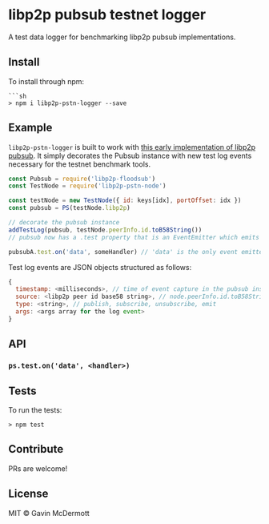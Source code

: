 # libp2p pubsub testnet logger

A test data logger for benchmarking libp2p pubsub implementations.

## Install

To install through npm:

```
```sh
> npm i libp2p-pstn-logger --save
```

## Example

`libp2p-pstn-logger` is built to work with [this early implementation of libp2p pubsub](https://github.com/libp2p/js-libp2p-floodsub). It simply decorates the Pubsub instance with new test log events necessary for the testnet benchmark tools.

```JavaScript
const Pubsub = require('libp2p-floodsub')
const TestNode = require('libp2p-pstn-node')

const testNode = new TestNode({ id: keys[idx], portOffset: idx })
const pubsub = PS(testNode.libp2p)

// decorate the pubsub instance
addTestLog(pubsub, testNode.peerInfo.id.toB58String())
// pubsub now has a .test property that is an EventEmitter which emits test log events

pubsubA.test.on('data', someHandler) // 'data' is the only event emitted
```

Test log events are JSON objects structured as follows:

```JavaScript
{
  timestamp: <milliseconds>, // time of event capture in the pubsub instance
  source: <libp2p peer id base58 string>, // node.peerInfo.id.toB58String()
  type: <string>, // publish, subscribe, unsubscribe, emit
  args: <args array for the log event>
}
```

## API

### `ps.test.on('data', <handler>)`

## Tests

To run the tests:

`> npm test`

## Contribute

PRs are welcome!

## License

MIT © Gavin McDermott
